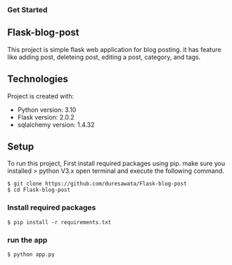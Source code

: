 ### Get Started


## Flask-blog-post
This project is simple flask web application for blog posting. it has feature like adding post, deleteing post, editing a post, category, and tags.
	
## Technologies
Project is created with:
* Python version: 3.10
* Flask version: 2.0.2
* sqlalchemy version: 1.4.32
	
## Setup
To run this project, First install required packages using pip. make sure you installed > python V3.x
open terminal and execute the following command.
```
$ git clone https://github.com/duresawata/Flask-blog-post
$ cd Flask-blog-post
```
### Install required packages
```
$ pip install -r requirements.txt
```
### run the app
```
$ python app.py 
```
